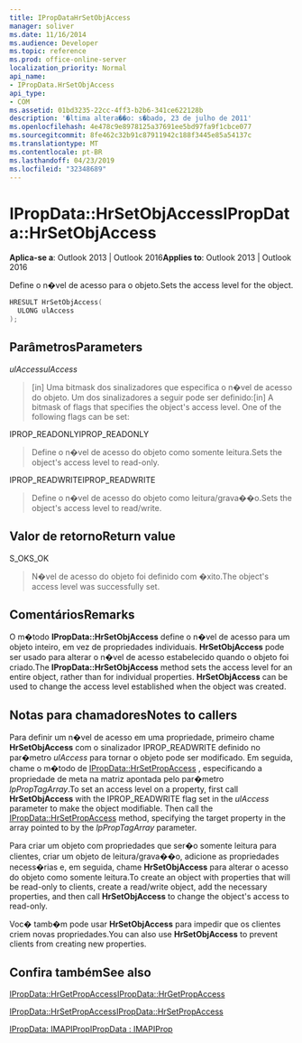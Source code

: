 ```yaml
---
title: IPropDataHrSetObjAccess
manager: soliver
ms.date: 11/16/2014
ms.audience: Developer
ms.topic: reference
ms.prod: office-online-server
localization_priority: Normal
api_name:
- IPropData.HrSetObjAccess
api_type:
- COM
ms.assetid: 01bd3235-22cc-4ff3-b2b6-341ce622128b
description: '�ltima altera��o: s�bado, 23 de julho de 2011'
ms.openlocfilehash: 4e478c9e8978125a37691ee5bd97fa9f1cbce077
ms.sourcegitcommit: 8fe462c32b91c87911942c188f3445e85a54137c
ms.translationtype: MT
ms.contentlocale: pt-BR
ms.lasthandoff: 04/23/2019
ms.locfileid: "32348689"
---
```

# <a name="ipropdatahrsetobjaccess"></a><span data-ttu-id="96259-103">IPropData::HrSetObjAccess</span><span class="sxs-lookup"><span data-stu-id="96259-103">IPropData::HrSetObjAccess</span></span>

  
  
<span data-ttu-id="96259-104">**Aplica-se a**: Outlook 2013 | Outlook 2016</span><span class="sxs-lookup"><span data-stu-id="96259-104">**Applies to**: Outlook 2013 | Outlook 2016</span></span> 
  
<span data-ttu-id="96259-105">Define o n�vel de acesso para o objeto.</span><span class="sxs-lookup"><span data-stu-id="96259-105">Sets the access level for the object.</span></span>
  
```cpp
HRESULT HrSetObjAccess(
  ULONG ulAccess
);
```

## <a name="parameters"></a><span data-ttu-id="96259-106">Parâmetros</span><span class="sxs-lookup"><span data-stu-id="96259-106">Parameters</span></span>

 <span data-ttu-id="96259-107">_ulAccess_</span><span class="sxs-lookup"><span data-stu-id="96259-107">_ulAccess_</span></span>
  
> <span data-ttu-id="96259-p101">[in] Uma bitmask dos sinalizadores que especifica o n�vel de acesso do objeto. Um dos sinalizadores a seguir pode ser definido:</span><span class="sxs-lookup"><span data-stu-id="96259-p101">[in] A bitmask of flags that specifies the object's access level. One of the following flags can be set:</span></span>
    
<span data-ttu-id="96259-110">IPROP_READONLY</span><span class="sxs-lookup"><span data-stu-id="96259-110">IPROP_READONLY</span></span> 
  
> <span data-ttu-id="96259-111">Define o n�vel de acesso do objeto como somente leitura.</span><span class="sxs-lookup"><span data-stu-id="96259-111">Sets the object's access level to read-only.</span></span> 
    
<span data-ttu-id="96259-112">IPROP_READWRITE</span><span class="sxs-lookup"><span data-stu-id="96259-112">IPROP_READWRITE</span></span> 
  
> <span data-ttu-id="96259-113">Define o n�vel de acesso do objeto como leitura/grava��o.</span><span class="sxs-lookup"><span data-stu-id="96259-113">Sets the object's access level to read/write.</span></span>
    
## <a name="return-value"></a><span data-ttu-id="96259-114">Valor de retorno</span><span class="sxs-lookup"><span data-stu-id="96259-114">Return value</span></span>

<span data-ttu-id="96259-115">S_OK</span><span class="sxs-lookup"><span data-stu-id="96259-115">S_OK</span></span> 
  
> <span data-ttu-id="96259-116">N�vel de acesso do objeto foi definido com �xito.</span><span class="sxs-lookup"><span data-stu-id="96259-116">The object's access level was successfully set.</span></span>
    
## <a name="remarks"></a><span data-ttu-id="96259-117">Comentários</span><span class="sxs-lookup"><span data-stu-id="96259-117">Remarks</span></span>

<span data-ttu-id="96259-p102">O m�todo **IPropData::HrSetObjAccess** define o n�vel de acesso para um objeto inteiro, em vez de propriedades individuais. **HrSetObjAccess** pode ser usado para alterar o n�vel de acesso estabelecido quando o objeto foi criado.</span><span class="sxs-lookup"><span data-stu-id="96259-p102">The **IPropData::HrSetObjAccess** method sets the access level for an entire object, rather than for individual properties. **HrSetObjAccess** can be used to change the access level established when the object was created.</span></span> 
  
## <a name="notes-to-callers"></a><span data-ttu-id="96259-120">Notas para chamadores</span><span class="sxs-lookup"><span data-stu-id="96259-120">Notes to callers</span></span>

<span data-ttu-id="96259-p103">Para definir um n�vel de acesso em uma propriedade, primeiro chame **HrSetObjAccess** com o sinalizador IPROP_READWRITE definido no par�metro  _ulAccess_ para tornar o objeto pode ser modificado. Em seguida, chame o m�todo de [IPropData::HrSetPropAccess](ipropdata-hrsetpropaccess.md) , especificando a propriedade de meta na matriz apontada pelo par�metro  _lpPropTagArray_.</span><span class="sxs-lookup"><span data-stu-id="96259-p103">To set an access level on a property, first call **HrSetObjAccess** with the IPROP_READWRITE flag set in the  _ulAccess_ parameter to make the object modifiable. Then call the [IPropData::HrSetPropAccess](ipropdata-hrsetpropaccess.md) method, specifying the target property in the array pointed to by the  _lpPropTagArray_ parameter.</span></span> 
  
<span data-ttu-id="96259-123">Para criar um objeto com propriedades que ser�o somente leitura para clientes, criar um objeto de leitura/grava��o, adicione as propriedades necess�rias e, em seguida, chame **HrSetObjAccess** para alterar o acesso do objeto como somente leitura.</span><span class="sxs-lookup"><span data-stu-id="96259-123">To create an object with properties that will be read-only to clients, create a read/write object, add the necessary properties, and then call **HrSetObjAccess** to change the object's access to read-only.</span></span> 
  
<span data-ttu-id="96259-124">Voc� tamb�m pode usar **HrSetObjAccess** para impedir que os clientes criem novas propriedades.</span><span class="sxs-lookup"><span data-stu-id="96259-124">You can also use **HrSetObjAccess** to prevent clients from creating new properties.</span></span> 
  
## <a name="see-also"></a><span data-ttu-id="96259-125">Confira também</span><span class="sxs-lookup"><span data-stu-id="96259-125">See also</span></span>



[<span data-ttu-id="96259-126">IPropData::HrGetPropAccess</span><span class="sxs-lookup"><span data-stu-id="96259-126">IPropData::HrGetPropAccess</span></span>](ipropdata-hrgetpropaccess.md)
  
[<span data-ttu-id="96259-127">IPropData::HrSetPropAccess</span><span class="sxs-lookup"><span data-stu-id="96259-127">IPropData::HrSetPropAccess</span></span>](ipropdata-hrsetpropaccess.md)
  
[<span data-ttu-id="96259-128">IPropData: IMAPIProp</span><span class="sxs-lookup"><span data-stu-id="96259-128">IPropData : IMAPIProp</span></span>](ipropdataimapiprop.md)


